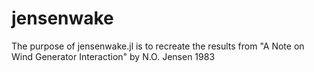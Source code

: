 # jensenwake
The purpose of jensenwake.jl is to recreate the results from "A Note on Wind Generator Interaction" by N.O. Jensen 1983